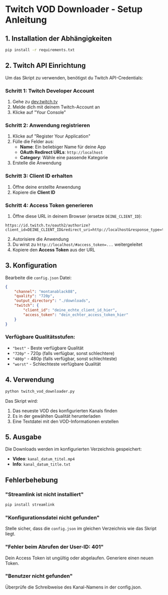 # Twitch VOD Downloader - Setup Anleitung

## 1. Installation der Abhängigkeiten

```bash
pip install -r requirements.txt
```

## 2. Twitch API Einrichtung

Um das Skript zu verwenden, benötigst du Twitch API-Credentials:

### Schritt 1: Twitch Developer Account
1. Gehe zu [dev.twitch.tv](https://dev.twitch.tv/)
2. Melde dich mit deinem Twitch-Account an
3. Klicke auf "Your Console"

### Schritt 2: Anwendung registrieren
1. Klicke auf "Register Your Application"
2. Fülle die Felder aus:
   - **Name**: Ein beliebiger Name für deine App
   - **OAuth Redirect URLs**: `http://localhost`
   - **Category**: Wähle eine passende Kategorie
3. Erstelle die Anwendung

### Schritt 3: Client ID erhalten
1. Öffne deine erstellte Anwendung
2. Kopiere die **Client ID**

### Schritt 4: Access Token generieren
1. Öffne diese URL in deinem Browser (ersetze `DEINE_CLIENT_ID`):
```
https://id.twitch.tv/oauth2/authorize?client_id=DEINE_CLIENT_ID&redirect_uri=http://localhost&response_type=token&scope=
```
2. Autorisiere die Anwendung
3. Du wirst zu `http://localhost/#access_token=...` weitergeleitet
4. Kopiere den **Access Token** aus der URL

## 3. Konfiguration

Bearbeite die `config.json` Datei:

```json
{
    "channel": "montanablack88",
    "quality": "720p",
    "output_directory": "./downloads",
    "twitch": {
        "client_id": "deine_echte_client_id_hier",
        "access_token": "dein_echter_access_token_hier"
    }
}
```

### Verfügbare Qualitätsstufen:
- `"best"` - Beste verfügbare Qualität
- `"720p"` - 720p (falls verfügbar, sonst schlechtere)
- `"480p"` - 480p (falls verfügbar, sonst schlechteste)
- `"worst"` - Schlechteste verfügbare Qualität

## 4. Verwendung

```bash
python twitch_vod_downloader.py
```

Das Skript wird:
1. Das neueste VOD des konfigurierten Kanals finden
2. Es in der gewählten Qualität herunterladen
3. Eine Textdatei mit den VOD-Informationen erstellen

## 5. Ausgabe

Die Downloads werden im konfigurierten Verzeichnis gespeichert:
- **Video**: `kanal_datum_titel.mp4`
- **Info**: `kanal_datum_title.txt`

## Fehlerbehebung

### "Streamlink ist nicht installiert"
```bash
pip install streamlink
```

### "Konfigurationsdatei nicht gefunden"
Stelle sicher, dass die `config.json` im gleichen Verzeichnis wie das Skript liegt.

### "Fehler beim Abrufen der User-ID: 401"
Dein Access Token ist ungültig oder abgelaufen. Generiere einen neuen Token.

### "Benutzer nicht gefunden"
Überprüfe die Schreibweise des Kanal-Namens in der config.json.